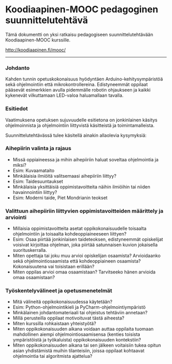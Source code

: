 # Koodiaapinen-MOOC pedagoginen suunnittelutehtävä

Tämä dokumentti on yksi ratkaisu pedagogiseen suunnittelutehtävään Koodiaapinen-MOOC kurssille.

http://koodiaapinen.fi/mooc/


***

### Johdanto ###

Kahden tunnin opetuskokonaisuus hyödyntäen Arduino-kehitysympäristöä sekä ohjelmointiin että mikrokontrollereina. Edistyneemmät oppilaat pääsevät esimerkkien avulla pidemmälle robotin ohjaukseen ja kaikki kykenevät vilkuttamaan LED-valoa haluamallaan tavalla.


### Esitiedot ###

Vaatimuksena opetuksen sujuvuudelle esitietona on jonkinlainen käsitys ohjelmoinnista ja ohjelmointiin liittyvistä käsitteistä ja toimintamalleista. 


Suunnittelutehtävässä tulee käsitellä ainakin allaolevia kysymyksiä:

### Aihepiirin valinta ja rajaus ###

* Missä oppiaineessa ja mihin aihepiiriin haluat soveltaa ohjelmointia ja miksi?
 * Esim: Kuvaamataito
* Minkälaisia ilmiöitä valitsemaasi aihepiiriin liittyy?
 * Esim: Taidesuuntaukset
 * Minkälaisia yksittäisiä oppimistavoitteita näihin ilmiöihin tai niiden havainnointiin liittyy?
 * Esim: Moderni taide, Piet Mondrianin teokset
### Valittuun aihepiiriin liittyvien oppimistavoitteiden määrittely ja arviointi ###
 * Millaisia oppimistavoitteita asetat oppikokonaisuudelle toisaalta ohjelmointiin ja toisaalta kohdeoppiaineeseen liittyen?
  * Esim: Osaa piirtää jonkinlaisen taideteoksen, edistyneemmät opiskelijat voisivat kirjoittaa ohjelman, joka piirtää satunnaisen kuvion jokaisella suorituskerralla.
 * Miten opettaja tai joku muu arvioi opiskelijan osaamista? Arvioidaanko sekä ohjelmointiosaamista että kohdeoppiaineen osaamista? Kokonaisuutena vai toisistaan erillään?
 * Miten oppilas arvioi omaa osaamistaan? Tarvitseeko hänen arvioida omaa osaamistaan?
### Työskentelyvälineet ja opetusmenetelmät ###
* Mitä välineitä oppikokonaisuudessa käytetään?
 * Esim: Python-ohjelmointikieli ja PyCharm-ohjelmointiympäristö
* Minkälainen johdantomateriaali tai ohjeistus tehtäviin annetaan?
* Millä perusteilla oppilaat motivoituvat tästä aiheesta?
* Miten kurssilla rohkaistaan yhteistyötä?
* Miten oppikokonaisuuden aikana voidaan auttaa oppilaita tuomaan mahdollinen aiempi ohjelmointiosaamisensa (kenties toisista ympäristöistä ja työkaluista) oppikokonaisuuden kontekstiin?
* Miten oppikokonaisuuden aikana tai sen jälkeen voitaisiin tukea opitun asian yhdistämistä muihin tilanteisiin, joissa oppilaat kohtaavat ohjelmointia tai algoritmista ajattelua?
